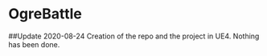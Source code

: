 # OgreBattle
##Update
2020-08-24    Creation of the repo and the project in UE4. Nothing has been done.